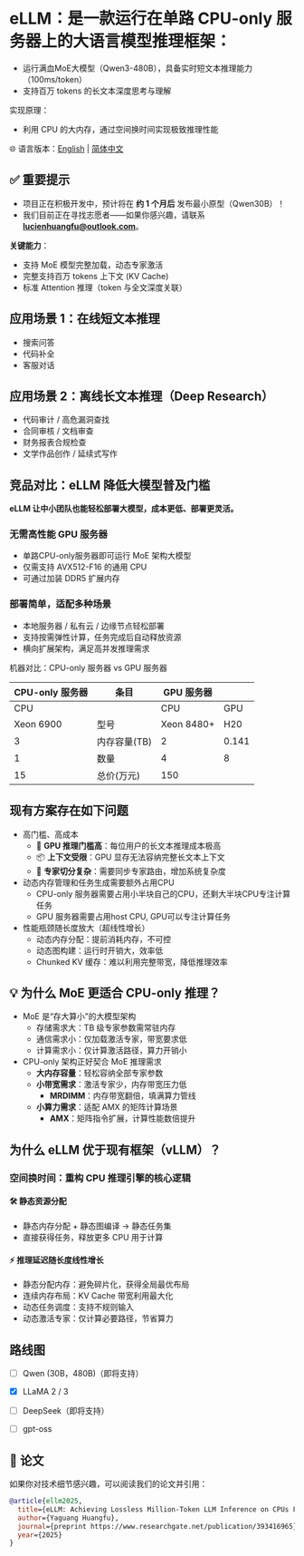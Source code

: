 # eLLM：是一款运行在单路 CPU-only 服务器上的大语言模型推理框架：
- 运行满血MoE大模型（Qwen3-480B），具备实时短文本推理能力（100ms/token）
- 支持百万 tokens 的长文本深度思考与理解

实现原理：
- 利用 CPU 的大内存，通过空间换时间实现极致推理性能

🌐 语言版本：[English](README.md) | [简体中文](README.zh-CN.md)

## ✅ 重要提示
* 项目正在积极开发中，预计将在 **约 1 个月后** 发布最小原型（Qwen30B）！  
* 我们目前正在寻找志愿者——如果你感兴趣，请联系 **lucienhuangfu@outlook.com**。

**关键能力**：
* 支持 MoE 模型完整加载，动态专家激活
* 完整支持百万 tokens 上下文 (KV Cache)
* 标准 Attention 推理（token 与全文深度关联）

## 应用场景 1：在线短文本推理
* 搜索问答
* 代码补全
* 客服对话

## 应用场景 2：离线长文本推理（Deep Research）
- 代码审计 / 高危漏洞查找
- 合同审核 / 文档审查  
- 财务报表合规检查
- 文学作品创作 / 延续式写作 

## 竞品对比：eLLM 降低大模型普及门槛

**eLLM 让中小团队也能轻松部署大模型，成本更低、部署更灵活。**

### 无需高性能 GPU 服务器
- 单路CPU-only服务器即可运行 MoE 架构大模型  
- 仅需支持 AVX512-F16 的通用 CPU  
- 可通过加装 DDR5 扩展内存 

### 部署简单，适配多种场景
- 本地服务器 / 私有云 / 边缘节点轻松部署  
- 支持按需弹性计算，任务完成后自动释放资源  
- 横向扩展架构，满足高并发推理需求

机器对比：CPU-only 服务器 vs GPU 服务器

| CPU-only 服务器 | 条目 | GPU 服务器 | |
|----------|--------------|------------|------|
|CPU ||CPU|GPU| 
| Xeon 6900| 型号           |   Xeon 8480+     | H20   |
|3|内存容量(TB)|2|0.141|
| 1| 数量          |4        | 8  |
|15|总价(万元) |150| 


## 现有方案存在如下问题
- 高门槛、高成本
  - 🧠 **GPU 推理门槛高**：每位用户的长文本推理成本极高
  - 📦 **上下文受限**：GPU 显存无法容纳完整长文本上下文
  - 🔀 **专家切分复杂**：需要同步专家路由，增加系统复杂度
- 动态内存管理和任务生成需要额外占用CPU
  - CPU-only 服务器需要占用小半块自己的CPU，还剩大半块CPU专注计算任务
  - GPU 服务器需要占用host CPU, GPU可以专注计算任务
- 性能瓶颈随长度放大（超线性增长）
  - 动态内存分配：提前消耗内存，不可控
  - 动态图构建：运行时开销大，效率低
  - Chunked KV 缓存：难以利用完整带宽，降低推理效率


## 💡 为什么 MoE 更适合 CPU-only 推理？

- MoE 是“存大算小”的大模型架构
  - 存储需求大：TB 级专家参数需常驻内存  
  - 通信需求小：仅加载激活专家，带宽要求低  
  - 计算需求小：仅计算激活路径，算力开销小  
- CPU-only 架构正好契合 MoE 推理需求
  - **大内存容量**：轻松容纳全部专家参数  
  - **小带宽需求**：激活专家少，内存带宽压力低
    - **MRDIMM**：内存带宽翻倍，填满算力管线  
  - **小算力需求**：适配 AMX 的矩阵计算场景
    - **AMX**：矩阵指令扩展，计算性能数倍提升


## 为什么 eLLM 优于现有框架（vLLM）？

### 空间换时间：重构 CPU 推理引擎的核心逻辑

#### 🛠️ 静态资源分配
- 静态内存分配 + 静态图编译 -> 静态任务集
- 直接获得任务，释放更多 CPU 用于计算

#### ⚡ 推理延迟随长度**线性增长**
- 静态分配内存：避免碎片化，获得全局最优布局  
- 连续内存布局：KV Cache 带宽利用最大化  
- 动态任务调度：支持不规则输入  
- 动态激活专家：仅计算必要路径，节省算力


## 路线图
* [ ] Qwen (30B，480B)（即将支持）
* [x] LLaMA 2 / 3
* [ ] DeepSeek（即将支持）
* [ ] gpt-oss


## 📄 论文

如果你对技术细节感兴趣，可以阅读我们的论文并引用：

```bibtex
@article{ellm2025,
  title={eLLM: Achieving Lossless Million-Token LLM Inference on CPUs Faster Than GPUs},
  author={Yaguang Huangfu},
  journal={preprint https://www.researchgate.net/publication/393416965},
  year={2025}
}
